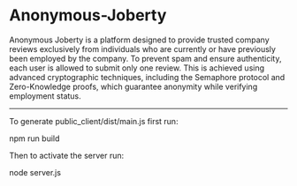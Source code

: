 # Anonymous-Joberty
Anonymous Joberty is a platform designed to provide trusted company reviews exclusively from individuals who are currently or have previously been employed by the company. To prevent spam and ensure authenticity, each user is allowed to submit only one review. This is achieved using advanced cryptographic techniques, including the Semaphore protocol and Zero-Knowledge proofs, which guarantee anonymity while verifying employment status.

__________________________________________________________________________________________________________
To generate public_client/dist/main.js first run:

  npm run build

Then to activate the server run:

  node server.js
